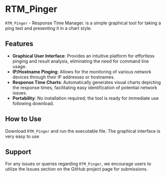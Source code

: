 # RTM_Pinger

`RTM_Pinger` -  Response Time Manager. is a simple graphical tool for taking a ping test and presenting it in a chart style.

## Features

- **Graphical User Interface**: Provides an intuitive platform for effortless pinging and result analysis, eliminating the need for command line usage.
- **IP/Hostname Pinging**: Allows for the monitoring of various network devices through their IP addresses or hostnames.
- **Response Time Charts**: Automatically generates visual charts depicting the response times, facilitating easy identification of potential network issues.
- **Portability**: No installation required; the tool is ready for immediate use following download.

## How to Use

Download `RTM_Pinger` and run the executable file. The graphical interface is very easy to use

## Support

For any issues or queries regarding `RTM_Pinger`, we encourage users to utilize the Issues section on the GitHub project page for submissions.
